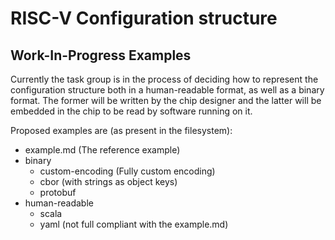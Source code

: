 # RISC-V Configuration structure

## Work-In-Progress Examples
Currently the task group is in the process of deciding how to represent the
configuration structure both in a human-readable format, as well as a binary
format. The former will be written by the chip designer and the latter will be
embedded in the chip to be read by software running on it.

Proposed examples are (as present in the filesystem):

- example.md (The reference example)
- binary
  - custom-encoding (Fully custom encoding)
  - cbor (with strings as object keys)
  - protobuf
- human-readable
  - scala
  - yaml (not full compliant with the example.md)
